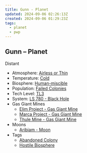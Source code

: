 ```yaml
---
title: Gunn - Planet
updated: 2024-09-06 02:26:13Z
created: 2024-09-06 01:29:23Z
tags:
  - planet
  - pwp
---
```


## Gunn &ndash; Planet

Distant

- Atmosphere: [Airless or Thin](../../../Gaming/StarsWithoutNumber/Airless%20or%20Thin.md)
- Temperature: [Cold](../../../Gaming/StarsWithoutNumber/Cold.md)
- Biosphere: [Human-miscible](../../../Gaming/StarsWithoutNumber/Human-Miscible.md)
- Population: [Failed Colonies](../../../Gaming/StarsWithoutNumber/Failed%20Colonies.md)
- Tech Level: [TL3](../../../Gaming/StarsWithoutNumber/TL3.md)
- System: [LS 780 - Black Hole](../../../Gaming/StarsWithoutNumber/PiratesWithoutPlunder/LS%20780%20-%20Black%20Hole.md)
- Gas Giant Mines
	- [Elim Project - Gas Giant Mine](../../../Gaming/StarsWithoutNumber/PiratesWithoutPlunder/Elim%20Project%20-%20Gas%20Giant%20Mine.md)
	- [Marca Project - Gas Giant Mine](../../../Gaming/StarsWithoutNumber/PiratesWithoutPlunder/Marca%20Project%20-%20Gas%20Giant%20Mine.md)
	- [Thule Mine - Gas Giant Mine](../../../Gaming/StarsWithoutNumber/PiratesWithoutPlunder/Thule%20Mine%20-%20Gas%20Giant%20Mine.md)
- Moons
   - [Aribiam - Moon](../../../Gaming/StarsWithoutNumber/PiratesWithoutPlunder/Aribiam%20-%20Moon.md)
- Tags
   - [Abandoned Colony](../../../Gaming/StarsWithoutNumber/Abandoned%20Colony.md)
   - [Hostile Biosphere](../../../Gaming/StarsWithoutNumber/Hostile%20Biosphere.md)

